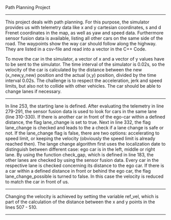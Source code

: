 Path Planning Project 
__________________________
This project deals with path planning. For this purpose, the simulator provides us with telemetry data like x and y cartesian coordinates, s and d Frenet coordinates in the map, as well as yaw and speed data. 
Furthermore sensor fusion data is available, listing all other cars on the same side of the road.
The waypoints show the way car should follow along the highway. They are listed in a csv-file and read into a vector in the C++ Code.

To move the car in the simulator, a vector of x and a vector of y values have to be sent to the simulator. The time interval of the simulator is 0.02s, so the velocity of the car is calculated by the distance between the new (x_new,y_new) position and the actual (x,y) position, divided by the time interval 0.02s.
The challenge is to respect the acceleration, jerk and speed limits, but also not to collide with other vehicles. The car should be able to change lanes if necessary.
__________________________
In line 253, the starting lane is defined. After evaluating the telemetry in line 279-291, the sensor fusion data is used to look for cars in the same lane (line 310-330).
If there is another car in front of the ego-car within a defined distance, the flag lane_change is set to true. Next in line 332, the flag lane_change is checked and leads to the a check if a lane change is safe or not. 
If the lane_change flag is false, there are two options: accelerating to speed limit, or keeping the velocity (obviously the speed limit is already reached then).
The lange change algorithm first uses the localization date to distinguish between different case: ego car is in the left, middle or right lane. 
By using the function check_gap, which is defined in line 183, the other lanes are checked by using the sensor fusion data. Every car in the respective lane is checked concerning its distance to the ego car.
If there is a car within a defined distance in front or behind the ego car, the flag lane_change_possible is turned to false.
In this case the velocity is reduced to match the car in front of us. 
__________________________
Changing the velocity is achieved by setting the variable ref_vel, which is part of the calculation of the distance between the x and y points in the lines 507 - 510.
__________________________

